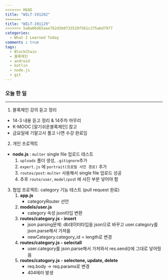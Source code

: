 ```yaml
---
<<<<<<< HEAD
title: "WILT-191202"
=======
title: "WILT-191129"
>>>>>>> 5a8a06d65aae762d3b0733529f561c275abd7977
categories:
  - What I Learned Today
comments : true
tags:
  - BlockChain
  - 블록체인
  - android
  - kotlin
  - node.js
  - git
---
```



### 오늘 한 일
----

1. 블록체인 강의 듣고 정리
  - 14-3 내용 듣고 정리 & 14주차 마무리
  - K-MOOC [알기쉬운블록체인] 참고
  - 금요일에 기말고사 풀고 나면 수강 완료임<br>


2. 개인 프로젝트
  - __node.js__ : `multer` single file 업로드 테스트
    1. `uploads` 폴더 생성, `.gitignore`추가
    2. `expert.js` 에 `portrait(프로필 사진 경로)` 추가
    3. `routes/post`: `multer` 사용해서 single file 업로드 성공
    4. 추후 `route/user`, `model/pos`t 에 사진 부분 넣어야 함<br>

3. 협업 프로젝트: category 기능 테스트 (pull request 완료)
    1. **app.js**
        - categoryRouter 선언
    2. **models/user.js**
        - category 속성 json타입 변환
    3. **routes/category.js - insert**
        - json parsing문제: db데이터타입을 json으로 바꾸고 user.category를 json.parse해서 가져옴
        - newCategory.category_id = length로 변경
    4. **routes/category.js - selectall**
        - user.category를 json.parse해서 가져와서 res.send()에 그대로 넣어줬음
    5. **routes/catogory.js - selectone, update, delete**
        - req.body -> req.params로 변경
        - 404에러 발생<br>